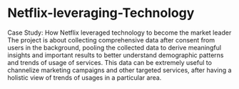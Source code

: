 # Netflix-leveraging-Technology


Case Study: How Netflix leveraged technology to become the market leader
The project is about collecting comprehensive data after consent from users in the background, pooling the collected data to derive meaningful insights and important results to better understand demographic patterns and trends of usage of services. This data can be extremely useful to channelize marketing campaigns and other targeted services, after having a holistic view of trends of usages in a particular area.
